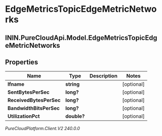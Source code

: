 # EdgeMetricsTopicEdgeMetricNetworks

## ININ.PureCloudApi.Model.EdgeMetricsTopicEdgeMetricNetworks

## Properties

|Name | Type | Description | Notes|
|------------ | ------------- | ------------- | -------------|
| **Ifname** | **string** |  | [optional] |
| **SentBytesPerSec** | **long?** |  | [optional] |
| **ReceivedBytesPerSec** | **long?** |  | [optional] |
| **BandwidthBitsPerSec** | **long?** |  | [optional] |
| **UtilizationPct** | **double?** |  | [optional] |



_PureCloudPlatform.Client.V2 240.0.0_
